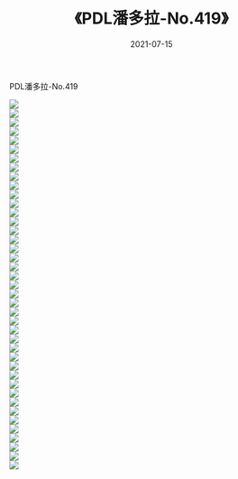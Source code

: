 ﻿---
layout: post
title:  《PDL潘多拉-No.419》
date:   2021-07-15
img: http://img.660000.xyz/Sharelink/网络美图/2021/PDL潘多拉-No.419/000.jpg
categories: [美女, 清纯, 唯美]
---

PDL潘多拉-No.419

  ![](http://img.660000.xyz/Sharelink/网络美图/2021/PDL潘多拉-No.419/001.jpg) <br> ![](http://img.660000.xyz/Sharelink/网络美图/2021/PDL潘多拉-No.419/002.jpg) <br> ![](http://img.660000.xyz/Sharelink/网络美图/2021/PDL潘多拉-No.419/003.jpg) <br> ![](http://img.660000.xyz/Sharelink/网络美图/2021/PDL潘多拉-No.419/004.jpg) <br> ![](http://img.660000.xyz/Sharelink/网络美图/2021/PDL潘多拉-No.419/005.jpg) <br> ![](http://img.660000.xyz/Sharelink/网络美图/2021/PDL潘多拉-No.419/006.jpg) <br> ![](http://img.660000.xyz/Sharelink/网络美图/2021/PDL潘多拉-No.419/007.jpg) <br> ![](http://img.660000.xyz/Sharelink/网络美图/2021/PDL潘多拉-No.419/008.jpg) <br> ![](http://img.660000.xyz/Sharelink/网络美图/2021/PDL潘多拉-No.419/009.jpg) <br> ![](http://img.660000.xyz/Sharelink/网络美图/2021/PDL潘多拉-No.419/010.jpg) <br> ![](http://img.660000.xyz/Sharelink/网络美图/2021/PDL潘多拉-No.419/011.jpg) <br> ![](http://img.660000.xyz/Sharelink/网络美图/2021/PDL潘多拉-No.419/012.jpg) <br> ![](http://img.660000.xyz/Sharelink/网络美图/2021/PDL潘多拉-No.419/013.jpg) <br> ![](http://img.660000.xyz/Sharelink/网络美图/2021/PDL潘多拉-No.419/014.jpg) <br> ![](http://img.660000.xyz/Sharelink/网络美图/2021/PDL潘多拉-No.419/015.jpg) <br> ![](http://img.660000.xyz/Sharelink/网络美图/2021/PDL潘多拉-No.419/016.jpg) <br> ![](http://img.660000.xyz/Sharelink/网络美图/2021/PDL潘多拉-No.419/017.jpg) <br> ![](http://img.660000.xyz/Sharelink/网络美图/2021/PDL潘多拉-No.419/018.jpg) <br> ![](http://img.660000.xyz/Sharelink/网络美图/2021/PDL潘多拉-No.419/019.jpg) <br> ![](http://img.660000.xyz/Sharelink/网络美图/2021/PDL潘多拉-No.419/020.jpg) <br> ![](http://img.660000.xyz/Sharelink/网络美图/2021/PDL潘多拉-No.419/021.jpg) <br> ![](http://img.660000.xyz/Sharelink/网络美图/2021/PDL潘多拉-No.419/022.jpg) <br> ![](http://img.660000.xyz/Sharelink/网络美图/2021/PDL潘多拉-No.419/023.jpg) <br> ![](http://img.660000.xyz/Sharelink/网络美图/2021/PDL潘多拉-No.419/024.jpg) <br> ![](http://img.660000.xyz/Sharelink/网络美图/2021/PDL潘多拉-No.419/025.jpg) <br> ![](http://img.660000.xyz/Sharelink/网络美图/2021/PDL潘多拉-No.419/026.jpg) <br> ![](http://img.660000.xyz/Sharelink/网络美图/2021/PDL潘多拉-No.419/027.jpg) <br> ![](http://img.660000.xyz/Sharelink/网络美图/2021/PDL潘多拉-No.419/028.jpg) <br> ![](http://img.660000.xyz/Sharelink/网络美图/2021/PDL潘多拉-No.419/029.jpg) <br> ![](http://img.660000.xyz/Sharelink/网络美图/2021/PDL潘多拉-No.419/030.jpg) <br> ![](http://img.660000.xyz/Sharelink/网络美图/2021/PDL潘多拉-No.419/031.jpg) <br> ![](http://img.660000.xyz/Sharelink/网络美图/2021/PDL潘多拉-No.419/032.jpg) <br> ![](http://img.660000.xyz/Sharelink/网络美图/2021/PDL潘多拉-No.419/033.jpg) <br> ![](http://img.660000.xyz/Sharelink/网络美图/2021/PDL潘多拉-No.419/034.jpg) <br> ![](http://img.660000.xyz/Sharelink/网络美图/2021/PDL潘多拉-No.419/035.jpg) <br> ![](http://img.660000.xyz/Sharelink/网络美图/2021/PDL潘多拉-No.419/036.jpg) <br> ![](http://img.660000.xyz/Sharelink/网络美图/2021/PDL潘多拉-No.419/037.jpg) <br> ![](http://img.660000.xyz/Sharelink/网络美图/2021/PDL潘多拉-No.419/038.jpg) <br> ![](http://img.660000.xyz/Sharelink/网络美图/2021/PDL潘多拉-No.419/039.jpg) <br> ![](http://img.660000.xyz/Sharelink/网络美图/2021/PDL潘多拉-No.419/040.jpg) <br> ![](http://img.660000.xyz/Sharelink/网络美图/2021/PDL潘多拉-No.419/041.jpg) <br>